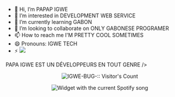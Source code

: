 - 👋 Hi, I’m PAPAP IGWE 
- 👀 I’m interested in DEVELOPMENT WEB SERVICE
- 🌱 I’m currently learning GABON 
- 💞️ I’m looking to collaborate on ONLY GABONESE PROGRAMER
- 📫 How to reach me I'M PRETTY COOL SOMETIMES
- 😄 Pronouns: IGWE TECH
- ⚡ <img src="https://i.imgur.com/xYRPQOG.jpeg" />
</p>

</p>PAPA IGWE EST UN DÉVELOPPEURS EN TOUT GENRE />
</p>


</p>
<p align="center"><img src="https://profile-counter.glitch.me/{papaigwe}/count.svg" alt="IGWE-BUG-:: Visitor's Count"/></p>


  <div align="center">
  <img src="https://spogit.vercel.app/api?theme=dark&rainbow=true&scan=true" alt="Widget with the current Spotify song"  />
</div>
